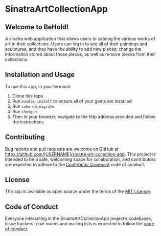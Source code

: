 # SinatraArtCollectionApp

## Welcome to BeHold!

A sinatra web application that allows users to catalog the various works of art in their collections. Users can log in to see all of their paintings and sculptures, and they have the ability to add new pieces, change the information stored about those pieces, as well as remove pieces from their collections.

## Installation and Usage

To use this app, in your terminal:

  1. Clone this repo
  2. Run `bundle install` to ensure all of your gems are installed
  3. Run `rake db:migrate`
  4. Run `shotgun`
  5. Then in your browser, navigate to the http address provided and follow the instructions

## Contributing

Bug reports and pull requests are welcome on GitHub at https://github.com/[USERNAME]/sinatra-art-collection-app. This project is intended to be a safe, welcoming space for collaboration, and contributors are expected to adhere to the [Contributor Covenant](http://contributor-covenant.org) code of conduct.

## License

The app is available as open source under the terms of the [MIT License](https://opensource.org/licenses/MIT).

## Code of Conduct

Everyone interacting in the SinatraArtCollectionApp project’s codebases, issue trackers, chat rooms and mailing lists is expected to follow the [code of conduct](https://github.com/[USERNAME]/best_weekly_nyc_concerts_cli_gem/blob/master/CODE_OF_CONDUCT.md).
